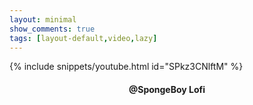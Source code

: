 ```yaml
---
layout: minimal
show_comments: true
tags: [layout-default,video,lazy]
---
```


{% include snippets/youtube.html id="SPkz3CNlftM" %}

<h4> <p align="center"> @SpongeBoy Lofi </p> </h4>
